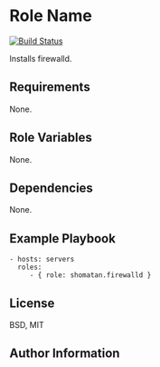 Role Name
=========

[![Build Status](https://travis-ci.org/shomatan/ansible-nginx.svg?branch=master)](https://travis-ci.org/shomatan/ansible-lightbend-activator)

Installs firewalld.

Requirements
------------

None.

Role Variables
--------------

None.

Dependencies
------------

None.

Example Playbook
----------------

    - hosts: servers
      roles:
         - { role: shomatan.firewalld }

License
-------

BSD, MIT

Author Information
------------------
